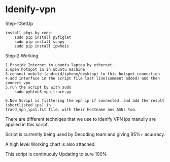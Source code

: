 # Idenify-vpn
Step-1:SetUp

	install pkgs by cmds:
		sudo pip install pyfiglet
		sudo pip install scapy
		sudo pip install ipwhois
	

Step-2:Working

	1.Provide Internet to ubuntu laptop by ethernet.
	2.open hotspot in in ubuntu machine
	3.connect mobile (android/iphone/desktop) to this hotspot connection
	4.add interface in the script file last line(comment added) and then connect vpn
	5.run the script by with sudo 
		sudo pyhton3 vpn_trace.py
	
	6.Now Script is filttering the vpn ip if connected. and add the result (shortlisted ips) in 
	tracd_vpn_ips1.txt file. with their hostname ans ASNs too.



There are different techniqes that we use to idenify VPN  ips manully are applied in this script.

Script is currently being used by Decoding team.and giving 95%+ acuuracy.

A high level Working chart is also attached.

This script is continuouly Updating to sure 100%
